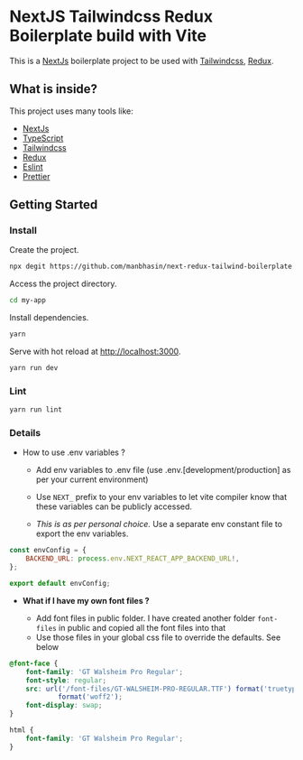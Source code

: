 # NextJS Tailwindcss Redux Boilerplate build with Vite

This is a [NextJs](https://nextjs.org/) boilerplate project to be used with [Tailwindcss](https://tailwindcss.com), [Redux](https://redux.js.org/).

## What is inside?

This project uses many tools like:

- [NextJs](https://nextjs.org/)
- [TypeScript](https://www.typescriptlang.org)
- [Tailwindcss](https://tailwindcss.com)
- [Redux](https://redux.js.org/)
- [Eslint](https://eslint.org)
- [Prettier](https://prettier.io)

## Getting Started

### Install

Create the project.

```bash
npx degit https://github.com/manbhasin/next-redux-tailwind-boilerplate my-app
```

Access the project directory.

```bash
cd my-app
```

Install dependencies.

```bash
yarn
```

Serve with hot reload at <http://localhost:3000>.

```bash
yarn run dev
```

### Lint

```bash
yarn run lint
```

### Details

- How to use .env variables ?

  - Add env variables to .env file (use .env.[development/production] as per your current environment)

  - Use `NEXT_` prefix to your env variables to let vite compiler know that these variables can be publicly accessed.

  - _This is as per personal choice._ Use a separate env constant file to export the env variables.

```js
const envConfig = {
    BACKEND_URL: process.env.NEXT_REACT_APP_BACKEND_URL!,
};

export default envConfig;
```

- **What if I have my own font files ?**

  - Add font files in public folder. I have created another folder `font-files` in public and copied all the font files into that
  - Use those files in your global css file to override the defaults. See below

```css
@font-face {
    font-family: 'GT Walsheim Pro Regular';
    font-style: regular;
    src: url('/font-files/GT-WALSHEIM-PRO-REGULAR.TTF') format('truetype'), url('/font-files/GTWalsheimProRegular.woff2')
            format('woff2');
    font-display: swap;
}

html {
    font-family: 'GT Walsheim Pro Regular';
}
```
